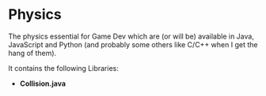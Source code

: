 # Physics
The physics essential for Game Dev which are (or will be) available in Java, JavaScript and Python (and probably some others like C/C++ when I get the hang of them).

It contains the following Libraries:
*   __Collision.java__
